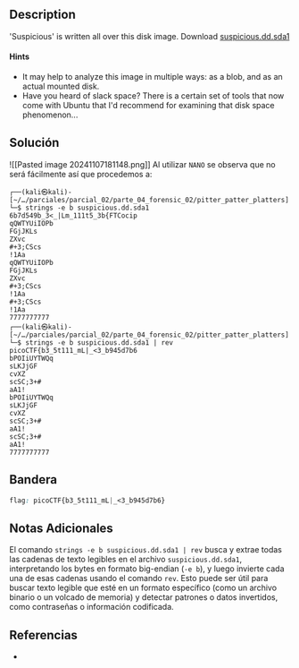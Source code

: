 ## Description

'Suspicious' is written all over this disk image. Download [suspicious.dd.sda1](https://jupiter.challenges.picoctf.org/static/7d5935462933be5b7f4811098bed9f74/suspicious.dd.sda1)
#### Hints
- It may help to analyze this image in multiple ways: as a blob, and as an actual mounted disk.
- Have you heard of slack space? There is a certain set of tools that now come with Ubuntu that I'd recommend for examining that disk space phenomenon...
## Solución

![[Pasted image 20241107181148.png]]
Al utilizar `NANO` se observa que no será fácilmente así que procedemos a:

```shell
┌──(kali㉿kali)-[~/…/parciales/parcial_02/parte_04_forensic_02/pitter_patter_platters]
└─$ strings -e b suspicious.dd.sda1                  
6b7d549b_3<_|Lm_111t5_3b{FTCocip
qQWTYUiIOPb
FGjJKLs
ZXvc
#+3;CScs
!1Aa
qQWTYUiIOPb
FGjJKLs
ZXvc
#+3;CScs
!1Aa
#+3;CScs
!1Aa
7777777777
┌──(kali㉿kali)-[~/…/parciales/parcial_02/parte_04_forensic_02/pitter_patter_platters]
└─$ strings -e b suspicious.dd.sda1 | rev            
picoCTF{b3_5t111_mL|_<3_b945d7b6
bPOIiUYTWQq
sLKJjGF
cvXZ
scSC;3+#
aA1!
bPOIiUYTWQq
sLKJjGF
cvXZ
scSC;3+#
aA1!
scSC;3+#
aA1!
7777777777
```



## Bandera
```css
flag: picoCTF{b3_5t111_mL|_<3_b945d7b6}
```
## Notas Adicionales

El comando `strings -e b suspicious.dd.sda1 | rev` busca y extrae todas las cadenas de texto legibles en el archivo `suspicious.dd.sda1`, interpretando los bytes en formato big-endian (`-e b`), y luego invierte cada una de esas cadenas usando el comando `rev`. Esto puede ser útil para buscar texto legible que esté en un formato específico (como un archivo binario o un volcado de memoria) y detectar patrones o datos invertidos, como contraseñas o información codificada.
## Referencias
- 